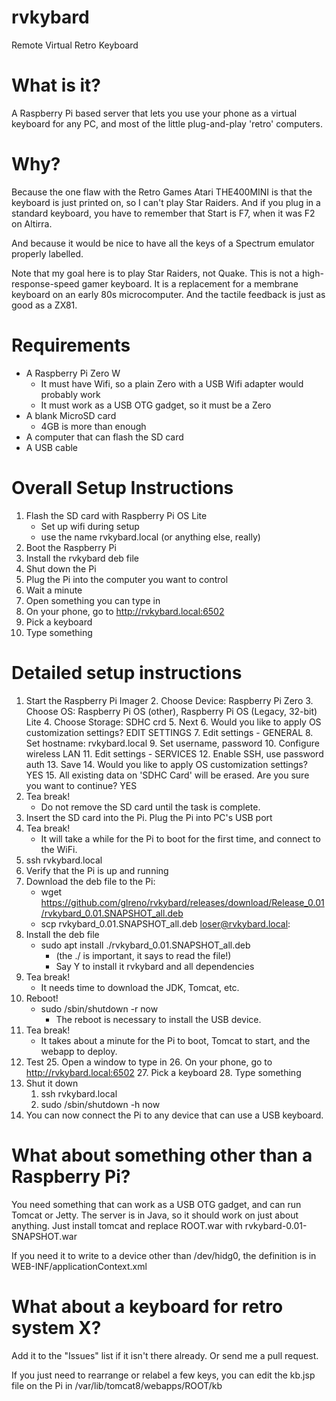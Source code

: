 # rvkybard

Remote Virtual Retro Keyboard

# What is it?

A Raspberry Pi based server that lets you use your phone as a
virtual keyboard for any PC, and most of the little plug-and-play
'retro' computers.

# Why?

Because the one flaw with the Retro Games Atari THE400MINI is that the keyboard is just printed on, so I can't play Star Raiders. And if you plug in a standard keyboard, you have to remember that Start is F7, when it was F2 on Altirra.

And because it would be nice to have all the keys of a Spectrum emulator properly labelled.

Note that my goal here is to play Star Raiders, not Quake. This is not a high-response-speed gamer keyboard. It is a replacement for a membrane keyboard on an early 80s microcomputer. And the tactile feedback is just as good as a ZX81.

# Requirements

- A Raspberry Pi Zero W
    - It must have Wifi, so a plain Zero with a USB Wifi adapter would probably work
    - It must work as a USB OTG gadget, so it must be a Zero
- A blank MicroSD card
    - 4GB is more than enough
- A computer that can flash the SD card
- A USB cable

# Overall Setup Instructions

1. Flash the SD card with Raspberry Pi OS Lite
    - Set up wifi during setup
    - use the name rvkybard.local (or anything else, really)
2. Boot the Raspberry Pi
3. Install the rvkybard deb file
4. Shut down the Pi
5. Plug the Pi into the computer you want to control
6. Wait a minute
7. Open something you can type in
8. On your phone, go to http://rvkybard.local:6502
9. Pick a keyboard
10. Type something

# Detailed setup instructions

1. Start the Raspberry Pi Imager
    2. Choose Device: Raspberry Pi Zero
    3. Choose OS: Raspberry Pi OS (other), Raspberry Pi OS (Legacy, 32-bit) Lite
    4. Choose Storage: SDHC crd
    5. Next
    6. Would you like to apply OS customization settings? EDIT SETTINGS
    7. Edit settings - GENERAL
    8. Set hostname: rvkybard.local
    9. Set username, password
    10. Configure wireless LAN
    11. Edit settings - SERVICES
    12. Enable SSH, use password auth
    13. Save
    14. Would you like to apply OS customization settings? YES
    15. All existing data on 'SDHC Card' will be erased. Are you sure you want to continue? YES 
16. Tea break!
    - Do not remove the SD card until the task is complete.
17. Insert the SD card into the Pi. Plug the Pi into PC's USB port
18. Tea break!
    - It will take a while for the Pi to boot for the first time, and connect to the WiFi.
19. ssh rvkybard.local
20. Verify that the Pi is up and running
21. Download the deb file to the Pi:
    - wget https://github.com/glreno/rvkybard/releases/download/Release_0.01/rvkybard_0.01.SNAPSHOT_all.deb
    - scp rvkybard_0.01.SNAPSHOT_all.deb loser@rvkybard.local:
22. Install the deb file
    - sudo apt install ./rvkybard_0.01.SNAPSHOT_all.deb
        - (the ./ is important, it says to read the file!)
        - Say Y to install it rvkybard and all dependencies
23. Tea break!
    - It needs time to download the JDK, Tomcat, etc.
24. Reboot!
    - sudo /sbin/shutdown -r now
        - The reboot is necessary to install the USB device.
24. Tea break!
    - It takes about a minute for the Pi to boot, Tomcat to start, and the webapp to deploy.
25. Test
    25. Open a window to type in
    26. On your phone, go to http://rvkybard.local:6502
    27. Pick a keyboard
    28. Type something
30. Shut it down
    1. ssh rvkybard.local
    2. sudo /sbin/shutdown -h now
31. You can now connect the Pi to any device that can use a USB keyboard.
# What about something other than a Raspberry Pi?

You need something that can work as a USB OTG gadget,
and can run Tomcat or Jetty.
The server is in Java, so it should work on just about anything. Just install tomcat and replace ROOT.war with rvkybard-0.01-SNAPSHOT.war

If you need it to write to a device other than /dev/hidg0, the definition is in WEB-INF/applicationContext.xml

# What about a keyboard for retro system X?

Add it to the "Issues" list if it isn't there already.
Or send me a pull request.

If you just need to rearrange or relabel a few keys, you can edit the kb.jsp file on the Pi in /var/lib/tomcat8/webapps/ROOT/kb
